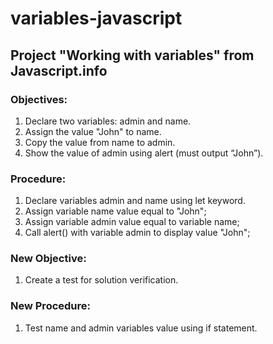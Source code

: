 # variables-javascript

## Project "Working with variables" from Javascript.info

### Objectives:
1.    Declare two variables: admin and name.
2.    Assign the value "John" to name.
3.    Copy the value from name to admin.
4.    Show the value of admin using alert (must output “John”).

### Procedure: 
1. Declare variables admin and name using let keyword. 
2. Assign variable name value equal to "John";
3. Assign variable admin value equal to variable name;
4. Call alert() with variable admin to display value "John";

### New Objective:
1. Create a test for solution verification. 

### New Procedure: 
1. Test name and admin variables value using if statement.

